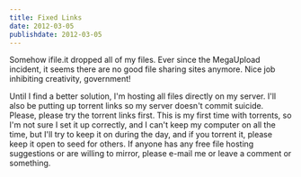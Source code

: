 ```yaml
---
title: Fixed Links
date: 2012-03-05
publishdate: 2012-03-05
---
```


Somehow ifile.it dropped all of my files.  Ever since the MegaUpload incident,
it seems there are no good file sharing sites anymore.  Nice job inhibiting
creativity, government!

Until I find a better solution, I'm hosting all files directly on my server.
I'll also be putting up torrent links so my server doesn't commit suicide.
Please, please try the torrent links first.  This is my first time with
torrents, so I'm not sure I set it up correctly, and I can't keep my computer
on all the time, but I'll try to keep it on during the day, and if you torrent
it, please keep it open to seed for others.  If anyone has any free file
hosting suggestions or are willing to mirror, please e-mail me or leave a
comment or something.
